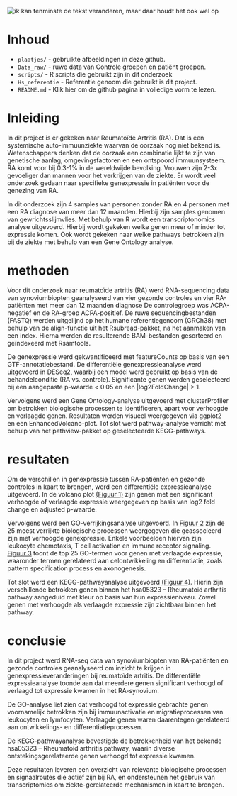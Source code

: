 <p align =”center”>
<img src = “plaatjes/Transcriptonomics_startpagina.jpg” alt = "ik kan tenminste de tekst veranderen, maar daar houdt het ook wel op"
width = “600”/>
</p>

# Inhoud
- `plaatjes/` - gebruikte afbeeldingen in deze github.
- `Data_raw/` - ruwe data van Controle groepen en patiënt groepen.
- `scripts/` - R scripts die gebruikt zijn in dit onderzoek
- `Hs_referentie` - Referentie genoom die gebruikt is dit project.
- `README.md` - Klik hier om de github pagina in volledige vorm te lezen.

# Inleiding

In dit project is er gekeken naar Reumatoïde Artritis (RA). Dat is een systemische auto-immuunziekte waarvan de oorzaak nog niet bekend is. Wetenschappers denken dat de oorzaak een combinatie lijkt te zijn van genetische aanlag, omgevingsfactoren en een ontspoord immuunsysteem. RA komt voor bij 0.3-1% in de wereldwijde bevolking. Vrouwen zijn 2-3x gevoeliger dan mannen voor het verkrijgen van de ziekte. Er wordt veel onderzoek gedaan naar specifieke genexpressie in patiënten voor de genezing van RA. 

In dit onderzoek zijn 4 samples van personen zonder RA en 4 personen met een RA diagnose van meer dan 12 maanden. Hierbij zijn samples genomen van gewrichtsslijmvlies. Met behulp van R wordt een transcriptonomics analyse uitgevoerd. Hierbij wordt gekeken welke genen meer of minder tot expressie komen. Ook wordt gekeken naar welke pathways betrokken zijn bij de ziekte met behulp van een Gene Ontology analyse.

# methoden
Voor dit onderzoek naar reumatoïde artritis (RA) werd RNA-sequencing data van synoviumbiopten geanalyseerd van vier gezonde controles en vier RA-patiënten met meer dan 12 maanden diagnose De controlegroep was ACPA-negatief en de RA-groep ACPA-positief. De ruwe sequencingbestanden (FASTQ) werden uitgelijnd op het humane referentiegenoom (GRCh38) met behulp van de align-functie uit het Rsubread-pakket, na het aanmaken van een index. Hierna werden de resulterende BAM-bestanden gesorteerd en geïndexeerd met Rsamtools.

De genexpressie werd gekwantificeerd met featureCounts op basis van een GTF-annotatiebestand. De differentiële genexpressieanalyse werd uitgevoerd in DESeq2, waarbij een model werd gebruikt op basis van de behandelconditie (RA vs. controle). Significante genen werden geselecteerd bij een aangepaste p-waarde < 0.05 en een |log2FoldChange| > 1.

Vervolgens werd een Gene Ontology-analyse uitgevoerd met clusterProfiler om betrokken biologische processen te identificeren, apart voor verhoogde en verlaagde genen. Resultaten werden visueel weergegeven via ggplot2 en een EnhancedVolcano-plot. Tot slot werd pathway-analyse verricht met behulp van het pathview-pakket op geselecteerde KEGG-pathways.

# resultaten
Om de verschillen in genexpressie tussen RA-patiënten en gezonde controles in kaart te brengen, werd een differentiële expressieanalyse uitgevoerd. In de volcano plot [(Figuur 1)](plaatjes/VolcanoplotWC) zijn genen met een significant verhoogde of verlaagde expressie weergegeven op basis van log2 fold change en adjusted p-waarde.

Vervolgens werd een GO-verrijkingsanalyse uitgevoerd. In [Figuur 2](plaatjes/Top25hoog) zijn de 25 meest verrijkte biologische processen weergegeven die geassocieerd zijn met verhoogde genexpressie. Enkele voorbeelden hiervan zijn leukocyte chemotaxis, T cell activation en immune receptor signaling. [Figuur 3](plaatjes/Top25_laag) toont de top 25 GO-termen voor genen met verlaagde expressie, waaronder termen gerelateerd aan celontwikkeling en differentiatie, zoals pattern specification process en axonogenesis.

Tot slot werd een KEGG-pathwayanalyse uitgevoerd [(Figuur 4)](hsa05323.pathview). Hierin zijn verschillende betrokken genen binnen het hsa05323 – Rheumatoid arthritis pathway aangeduid met kleur op basis van hun expressieniveau. Zowel genen met verhoogde als verlaagde expressie zijn zichtbaar binnen het pathway.
# conclusie
In dit project werd RNA-seq data van synoviumbiopten van RA-patiënten en gezonde controles geanalyseerd om inzicht te krijgen in genexpressieveranderingen bij reumatoïde artritis. De differentiële expressieanalyse toonde aan dat meerdere genen significant verhoogd of verlaagd tot expressie kwamen in het RA-synovium.

De GO-analyse liet zien dat verhoogd tot expressie gebrachte genen voornamelijk betrokken zijn bij immuunactivatie en migratieprocessen van leukocyten en lymfocyten. Verlaagde genen waren daarentegen gerelateerd aan ontwikkelings- en differentiatieprocessen.

De KEGG-pathwayanalyse bevestigde de betrokkenheid van het bekende hsa05323 – Rheumatoid arthritis pathway, waarin diverse ontstekingsgerelateerde genen verhoogd tot expressie kwamen.

Deze resultaten leveren een overzicht van relevante biologische processen en signaalroutes die actief zijn bij RA, en ondersteunen het gebruik van transcriptomics om ziekte-gerelateerde mechanismen in kaart te brengen.
